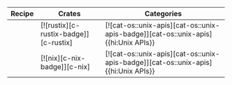 | Recipe | Crates | Categories |
|--------|--------|------------|
|  | [![rustix][c-rustix-badge]][c-rustix] | [![cat-os::unix-apis][cat-os::unix-apis-badge]][cat-os::unix-apis]{{hi:Unix APIs}} |
|  | [![nix][c-nix-badge]][c-nix] | [![cat-os::unix-apis][cat-os::unix-apis-badge]][cat-os::unix-apis]{{hi:Unix APIs}} |
